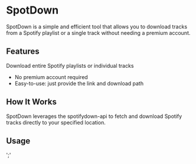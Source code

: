 # SpotDown
SpotDown is a simple and efficient tool that allows you to download tracks from a Spotify playlist or a single track without needing a premium account.

## Features
Download entire Spotify playlists or individual tracks
- No premium account required
- Easy-to-use: just provide the link and download path

## How It Works
SpotDown leverages the spotifydown-api to fetch and download Spotify tracks directly to your specified location.

## Usage
'<downloadPath>;<link>'
